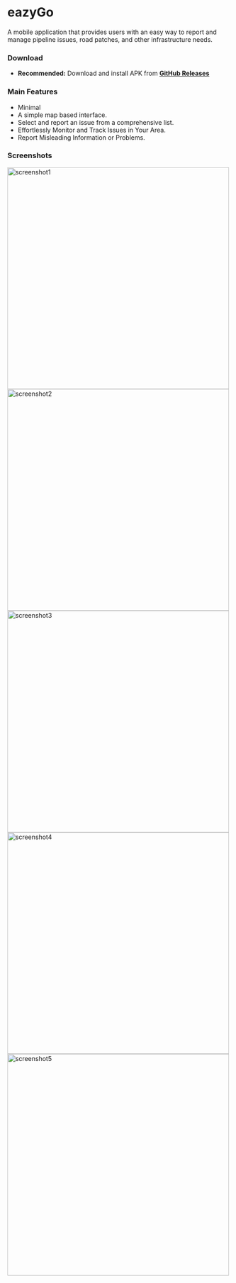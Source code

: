 # eazyGo

A mobile application that provides users with an easy way to report and manage pipeline issues, road patches, and other infrastructure needs.

### Download

- **Recommended:** Download and install APK from **[GitHub Releases](https://github.com/aswin-asokan/EazyGo-MAp/releases/tag/v1.0.0)**

### Main Features

* Minimal 
* A simple map based interface.
* Select and report an issue from a comprehensive list.
* Effortlessly Monitor and Track Issues in Your Area.
* Report Misleading Information or Problems.

### Screenshots
<div>
  <img src="https://github.com/aswin-asokan/EazyGo-MAp/assets/86108610/7499d04e-4a2d-4d54-a0b9-8fa1aab297f6" alt="screenshot1" height="500">
  <img src="https://github.com/aswin-asokan/EazyGo-MAp/assets/86108610/07ca4fb0-245c-4cbd-b14e-f3be005d67cb" alt="screenshot2" height="500">
  <img src="https://github.com/aswin-asokan/EazyGo-MAp/assets/86108610/92f14231-3ce8-4a49-9b2b-75608ee4b686" alt="screenshot3" height="500">
  <img src="https://github.com/aswin-asokan/EazyGo-MAp/assets/86108610/9b12aace-a4df-4849-bd97-86b0ee83545f" alt="screenshot4" height="500">
  <img src="https://github.com/aswin-asokan/EazyGo-MAp/assets/86108610/e7123f9f-2c2f-4a61-82eb-bed03035b89e" alt="screenshot5" height="500">
</div>
